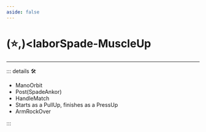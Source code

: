 ```yaml
---
aside: false
---
```

# (⭐,)<laborSpade</labor>-MuscleUp

---

<!-- =================================================== -->
<!-- =================================================== -->
<!-- =================================================== -->
<!-- =================================================== -->
<!-- =================================================== -->
::: details 🛠

- ManoOrbit
- Post(SpadeAnkor)
- HandleMatch
- Starts as a PullUp, finishes as a PressUp
- ArmRockOver

:::

